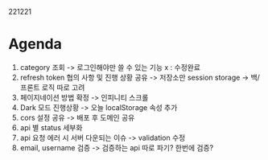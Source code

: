 221221
# Agenda
1. category 조회 -> 로그인해야만 쓸 수 있는 기능 x : 수정완료
2. refresh token 협의 사항 및 진행 상황 공유 -> 저장소만 session storage -> 백/프론트 로직 따로 고려
3. 페이지네이션 방법 확정 -> 인피니티 스크롤
4. Dark 모드 진행상황 -> 오늘 localStorage 속성 추가
5. cors 설정 공유 -> 배포 후 도메인 공유
6. api 별 status 세부화 
7. api 요청 에러 시 서버 다운되는 이슈 -> validation 수정
8. email, username 검증 -> 검증하는 api 따로 파기? 한번에 검증?

